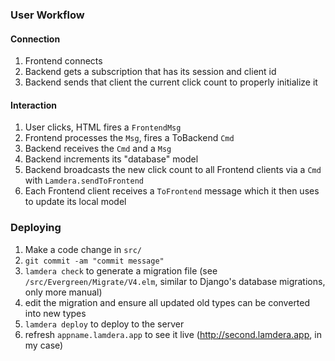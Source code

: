 ### User Workflow


#### Connection

1. Frontend connects
2. Backend gets a subscription that has its session and client id
3. Backend sends that client the current click count to properly initialize it

#### Interaction

1. User clicks, HTML fires a `FrontendMsg`
2. Frontend processes the `Msg`, fires a ToBackend `Cmd`
3. Backend receives the `Cmd` and a `Msg`
4. Backend increments its "database" model
5. Backend broadcasts the new click count to all Frontend clients via a `Cmd` with `Lamdera.sendToFrontend`
6. Each Frontend client receives a `ToFrontend` message which it then uses to update its local model


### Deploying


1. Make a code change in `src/`
2. `git commit -am "commit message"`
3. `lamdera check` to generate a migration file (see `/src/Evergreen/Migrate/V4.elm`, similar to Django's database migrations, only more manual)
4. edit the migration and ensure all updated old types can be converted into new types
5. `lamdera deploy` to deploy to the server
6. refresh `appname.lamdera.app` to see it live (http://second.lamdera.app, in my case)
